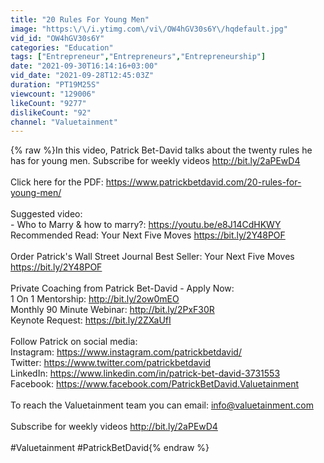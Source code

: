 ```yaml
---
title: "20 Rules For Young Men"
image: "https:\/\/i.ytimg.com\/vi\/OW4hGV30s6Y\/hqdefault.jpg"
vid_id: "OW4hGV30s6Y"
categories: "Education"
tags: ["Entrepreneur","Entrepreneurs","Entrepreneurship"]
date: "2021-09-30T16:14:16+03:00"
vid_date: "2021-09-28T12:45:03Z"
duration: "PT19M25S"
viewcount: "129006"
likeCount: "9277"
dislikeCount: "92"
channel: "Valuetainment"
---
```

{% raw %}In this video, Patrick Bet-David talks about the twenty rules he has for young men. Subscribe for weekly videos <a rel="nofollow" target="blank" href="http://bit.ly/2aPEwD4">http://bit.ly/2aPEwD4</a><br /><br />Click here for the PDF: <a rel="nofollow" target="blank" href="https://www.patrickbetdavid.com/20-rules-for-young-men/">https://www.patrickbetdavid.com/20-rules-for-young-men/</a><br /><br />Suggested video: <br />- Who to Marry &amp; how to marry?: <a rel="nofollow" target="blank" href="https://youtu.be/e8J14CdHKWY">https://youtu.be/e8J14CdHKWY</a><br />Recommended Read: Your Next Five Moves <a rel="nofollow" target="blank" href="https://bit.ly/2Y48POF">https://bit.ly/2Y48POF</a><br /><br />Order Patrick's Wall Street Journal Best Seller: Your Next Five Moves <a rel="nofollow" target="blank" href="https://bit.ly/2Y48POF">https://bit.ly/2Y48POF</a><br /><br />Private Coaching from Patrick Bet-David - Apply Now: <br />1 On 1 Mentorship: <a rel="nofollow" target="blank" href="http://bit.ly/2ow0mEO">http://bit.ly/2ow0mEO</a><br />Monthly 90 Minute Webinar: <a rel="nofollow" target="blank" href="http://bit.ly/2PxF30R">http://bit.ly/2PxF30R</a><br />Keynote Request: <a rel="nofollow" target="blank" href="https://bit.ly/2ZXaUfI">https://bit.ly/2ZXaUfI</a><br /><br />Follow Patrick on social media:<br />Instagram: <a rel="nofollow" target="blank" href="https://www.instagram.com/patrickbetdavid/">https://www.instagram.com/patrickbetdavid/</a><br />Twitter: <a rel="nofollow" target="blank" href="https://www.twitter.com/patrickbetdavid">https://www.twitter.com/patrickbetdavid</a><br />LinkedIn: <a rel="nofollow" target="blank" href="https://www.linkedin.com/in/patrick-bet-david-3731553">https://www.linkedin.com/in/patrick-bet-david-3731553</a><br />Facebook: <a rel="nofollow" target="blank" href="https://www.facebook.com/PatrickBetDavid.Valuetainment">https://www.facebook.com/PatrickBetDavid.Valuetainment</a>  <br /><br />To reach the Valuetainment team you can email: info@valuetainment.com<br /><br />Subscribe for weekly videos <a rel="nofollow" target="blank" href="http://bit.ly/2aPEwD4">http://bit.ly/2aPEwD4</a><br /><br />#Valuetainment #PatrickBetDavid{% endraw %}
